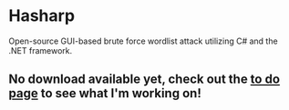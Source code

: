 # Hasharp

Open-source GUI-based brute force wordlist attack utilizing C# and the .NET framework.

## No download available yet, check out the [to do page](https://pra1ries.github.io/Hasharp/todo) to see what I'm working on!
